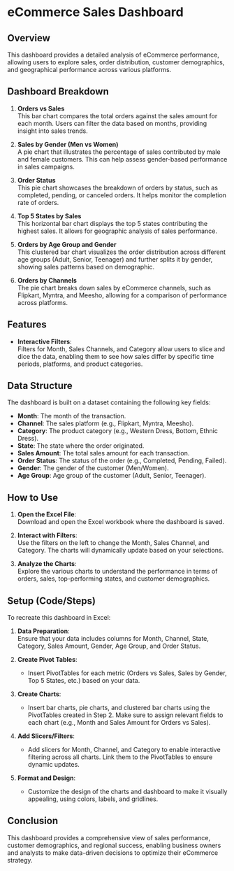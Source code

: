 # eCommerce Sales Dashboard

## Overview
This dashboard provides a detailed analysis of eCommerce performance, allowing users to explore sales, order distribution, customer demographics, and geographical performance across various platforms.

## Dashboard Breakdown
1. **Orders vs Sales**  
   This bar chart compares the total orders against the sales amount for each month. Users can filter the data based on months, providing insight into sales trends.

2. **Sales by Gender (Men vs Women)**  
   A pie chart that illustrates the percentage of sales contributed by male and female customers. This can help assess gender-based performance in sales campaigns.

3. **Order Status**  
   This pie chart showcases the breakdown of orders by status, such as completed, pending, or canceled orders. It helps monitor the completion rate of orders.

4. **Top 5 States by Sales**  
   This horizontal bar chart displays the top 5 states contributing the highest sales. It allows for geographic analysis of sales performance.

5. **Orders by Age Group and Gender**  
   This clustered bar chart visualizes the order distribution across different age groups (Adult, Senior, Teenager) and further splits it by gender, showing sales patterns based on demographic.

6. **Orders by Channels**  
   The pie chart breaks down sales by eCommerce channels, such as Flipkart, Myntra, and Meesho, allowing for a comparison of performance across platforms.

## Features
- **Interactive Filters**:  
   Filters for Month, Sales Channels, and Category allow users to slice and dice the data, enabling them to see how sales differ by specific time periods, platforms, and product categories.

## Data Structure
The dashboard is built on a dataset containing the following key fields:
- **Month**: The month of the transaction.
- **Channel**: The sales platform (e.g., Flipkart, Myntra, Meesho).
- **Category**: The product category (e.g., Western Dress, Bottom, Ethnic Dress).
- **State**: The state where the order originated.
- **Sales Amount**: The total sales amount for each transaction.
- **Order Status**: The status of the order (e.g., Completed, Pending, Failed).
- **Gender**: The gender of the customer (Men/Women).
- **Age Group**: Age group of the customer (Adult, Senior, Teenager).

## How to Use
1. **Open the Excel File**:  
   Download and open the Excel workbook where the dashboard is saved.

2. **Interact with Filters**:  
   Use the filters on the left to change the Month, Sales Channel, and Category. The charts will dynamically update based on your selections.

3. **Analyze the Charts**:  
   Explore the various charts to understand the performance in terms of orders, sales, top-performing states, and customer demographics.

## Setup (Code/Steps)
To recreate this dashboard in Excel:
1. **Data Preparation**:  
   Ensure that your data includes columns for Month, Channel, State, Category, Sales Amount, Gender, Age Group, and Order Status.

2. **Create Pivot Tables**:  
   - Insert PivotTables for each metric (Orders vs Sales, Sales by Gender, Top 5 States, etc.) based on your data.
   
3. **Create Charts**:  
   - Insert bar charts, pie charts, and clustered bar charts using the PivotTables created in Step 2. Make sure to assign relevant fields to each chart (e.g., Month and Sales Amount for Orders vs Sales).

4. **Add Slicers/Filters**:  
   - Add slicers for Month, Channel, and Category to enable interactive filtering across all charts. Link them to the PivotTables to ensure dynamic updates.

5. **Format and Design**:  
   - Customize the design of the charts and dashboard to make it visually appealing, using colors, labels, and gridlines.

## Conclusion
This dashboard provides a comprehensive view of sales performance, customer demographics, and regional success, enabling business owners and analysts to make data-driven decisions to optimize their eCommerce strategy.
